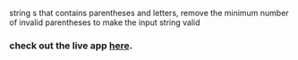 string s that contains parentheses and letters, remove the minimum number of invalid parentheses to make the input string valid

### check out the live app [here](https://priyanka23-brs.github.io/Remove-Invalid-Parenthesis-Leet-code/).
